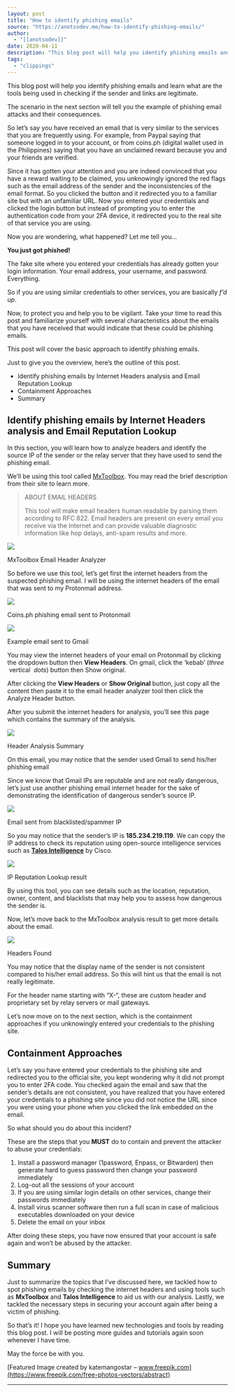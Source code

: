 ```yaml
---
layout: post
title: "How to identify phishing emails"
source: "https://anotsodev.me/how-to-identify-phishing-emails/"
author:
  - "[[anotsodev]]"
date: 2020-04-11
description: "This blog post will help you identify phishing emails and learn what are the tools being used in checking if the sender and links are legitimate. The scenario in the next section will tell you the …"
tags:
  - "clippings"
---
```

This blog post will help you identify phishing emails and learn what are the tools being used in checking if the sender and links are legitimate.

The scenario in the next section will tell you the example of phishing email attacks and their consequences.

So let’s say you have received an email that is very similar to the services that you are frequently using. For example, from Paypal saying that someone logged in to your account, or from coins.ph (digital wallet used in the Philippines) saying that you have an unclaimed reward because you and your friends are verified.

Since it has gotten your attention and you are indeed convinced that you have a reward waiting to be claimed, you unknowingly ignored the red flags such as the email address of the sender and the inconsistencies of the email format. So you clicked the button and it redirected you to a familiar site but with an unfamiliar URL. Now you entered your credentials and clicked the login button but instead of prompting you to enter the authentication code from your 2FA device, it redirected you to the real site of that service you are using.

Now you are wondering, what happened? Let me tell you…

**You just got phished!**

The fake site where you entered your credentials has already gotten your login information. Your email address, your username, and password. Everything.

So if you are using similar credentials to other services, you are basically *f’d* *up*.

Now, to protect you and help you to be vigilant. Take your time to read this post and familiarize yourself with several characteristics about the emails that you have received that would indicate that these could be phishing emails.

This post will cover the basic approach to identify phishing emails.

Just to give you the overview, here’s the outline of this post.

- Identify phishing emails by Internet Headers analysis and Email Reputation Lookup
- Containment Approaches
- Summary

## Identify phishing emails by Internet Headers analysis and Email Reputation Lookup

In this section, you will learn how to analyze headers and identify the source IP of the sender or the relay server that they have used to send the phishing email.

We’ll be using this tool called [MxToolbox](https://mxtoolbox.com/EmailHeaders.aspx). You may read the brief description from their site to learn more.

> ABOUT EMAIL HEADERS
> 
> This tool will make email headers human readable by parsing them according to RFC 822. Email headers are present on every email you receive via the Internet and can provide valuable diagnostic information like hop delays, anti-spam results and more.

![](https://i0.wp.com/anotsodev.me/wp-content/uploads/2020/04/image.png?fit=1024%2C372&ssl=1)

MxToolbox Email Header Analyzer

So before we use this tool, let’s get first the internet headers from the suspected phishing email. I will be using the internet headers of the email that was sent to my Protonmail address.

![](https://i0.wp.com/anotsodev.me/wp-content/uploads/2020/04/image-1.png?resize=1008%2C808&ssl=1)

Coins.ph phishing email sent to Protonmail

![](https://i0.wp.com/anotsodev.me/wp-content/uploads/2020/04/image-2.png?fit=1024%2C517&ssl=1)

Example email sent to Gmail

You may view the internet headers of your email on Protonmail by clicking the dropdown button then **View Headers**. On gmail, click the ‘kebab’ (*three*  vertical  *dots*) button then Show original.

After clicking the **View Headers** or **Show Original** button, just copy all the content then paste it to the email header analyzer tool then click the Analyze Header button.

After you submit the internet headers for analysis, you’ll see this page which contains the summary of the analysis.

![](https://i0.wp.com/anotsodev.me/wp-content/uploads/2020/04/image-3.png?fit=1024%2C504&ssl=1)

Header Analysis Summary

On this email, you may notice that the sender used Gmail to send his/her phishing email

Since we know that Gmail IPs are reputable and are not really dangerous, let’s just use another phishing email internet header for the sake of demonstrating the identification of dangerous sender’s source IP.

![](https://i0.wp.com/anotsodev.me/wp-content/uploads/2020/04/image-4.png?resize=1170%2C267&ssl=1)

Email sent from blacklisted/spammer IP

So you may notice that the sender’s IP is **185.234.219.119**. We can copy the IP address to check its reputation using open-source intelligence services such as **[Talos Intelligence](https://talosintelligence.com/)** by Cisco.

![](https://i0.wp.com/anotsodev.me/wp-content/uploads/2020/04/image-5.png?resize=1170%2C768&ssl=1)

IP Reputation Lookup result

By using this tool, you can see details such as the location, reputation, owner, content, and blacklists that may help you to assess how dangerous the sender is.

Now, let’s move back to the MxToolbox analysis result to get more details about the email.

![](https://i0.wp.com/anotsodev.me/wp-content/uploads/2020/04/image-7.png?resize=1170%2C532&ssl=1)

Headers Found

You may notice that the display name of the sender is not consistent compared to his/her email address. So this will hint us that the email is not really legitimate.

For the header name starting with “X-“, these are custom header and proprietary set by relay servers or mail gateways.

Let’s now move on to the next section, which is the containment approaches if you unknowingly entered your credentials to the phishing site.

## Containment Approaches

Let’s say you have entered your credentials to the phishing site and redirected you to the official site, you kept wondering why it did not prompt you to enter 2FA code. You checked again the email and saw that the sender’s details are not consistent, you have realized that you have entered your credentials to a phishing site since you did not notice the URL since you were using your phone when you clicked the link embedded on the email.

So what should you do about this incident?

These are the steps that you **MUST** do to contain and prevent the attacker to abuse your credentials:

1. Install a password manager (1password, Enpass, or Bitwarden) then generate hard to guess password then change your password immediately
2. Log-out all the sessions of your account
3. If you are using similar login details on other services, change their passwords immediately
4. Install virus scanner software then run a full scan in case of malicious executables downloaded on your device
5. Delete the email on your inbox

After doing these steps, you have now ensured that your account is safe again and won’t be abused by the attacker.

## Summary

Just to summarize the topics that I’ve discussed here, we tackled how to spot phishing emails by checking the internet headers and using tools such as **MxToolbox** and **Talos Intelligence** to aid us with our analysis. Lastly, we tackled the necessary steps in securing your account again after being a victim of phishing.

So that’s it! I hope you have learned new technologies and tools by reading this blog post. I will be posting more guides and tutorials again soon whenever I have time.

May the force be with you.

[Featured Image created by katemangostar – www.freepik.com](https://www.freepik.com/free-photos-vectors/abstract)

---
